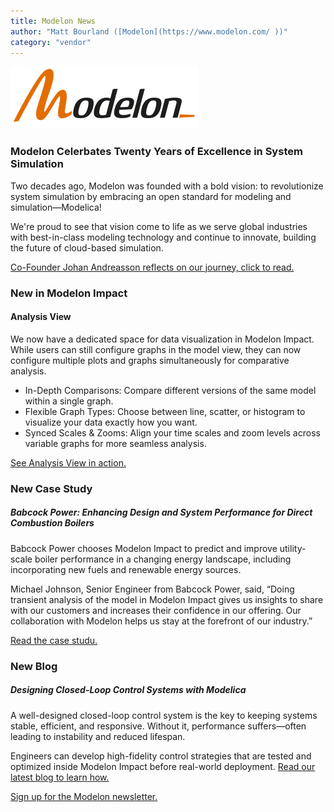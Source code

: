 ```yaml
---
title: Modelon News
author: "Matt Bourland ([Modelon](https://www.modelon.com/ ))"
category: "vendor"
---
```


![Modelon](Modelon_Flat_RGB_300.png)

### Modelon Celerbates Twenty Years of Excellence in System Simulation

Two decades ago, Modelon was founded with a bold vision: to revolutionize system simulation by embracing an open standard for modeling and simulation—Modelica!
 
We're proud to see that vision come to life as we serve global industries with best-in-class modeling technology and continue to innovate, building the future of cloud-based simulation.

[Co-Founder Johan Andreasson reflects on our journey, click to read.](https://modelon.com/blog/twenty-years-of-excellence-in-system-simulation/)

### New in Modelon Impact

#### Analysis View

We now have a dedicated space for data visualization in Modelon Impact. While users can still configure graphs in the model view, they can now configure multiple plots and graphs simultaneously for comparative analysis. 

- In-Depth Comparisons: Compare different versions of the same model within a single graph.
- Flexible Graph Types: Choose between line, scatter, or histogram to visualize your data exactly how you want.
- Synced Scales & Zooms: Align your time scales and zoom levels across variable graphs for more seamless analysis.

[See Analysis View in action.](https://youtu.be/iJFF1WKBH5U?si=EqDbVpz4AuoV6s2m)


### New Case Study

##### Babcock Power: Enhancing Design and System Performance for Direct Combustion Boilers

Babcock Power chooses Modelon Impact to predict and improve utility-scale boiler performance in a changing energy landscape, including incorporating new fuels and renewable energy sources. 
 
Michael Johnson, Senior Engineer from Babcock Power, said, “Doing transient analysis of the model in Modelon Impact gives us insights to share with our customers and increases their confidence in our offering. Our collaboration with Modelon helps us stay at the forefront of our industry.” 

[Read the case studu.](https://modelon.com/support/enhancing-design-and-system-performance-for-direct-combustion-boilers/)

### New Blog

##### Designing Closed-Loop Control Systems with Modelica

A well-designed closed-loop control system is the key to keeping systems stable, efficient, and responsive. Without it, performance suffers—often leading to instability and reduced lifespan. 
 
Engineers can develop high-fidelity control strategies that are tested and optimized inside Modelon Impact before real-world deployment. [Read our latest blog to learn how.](https://modelon.com/blog/designing-closed-loop-control-systems-with-modelica/)

[Sign up for the Modelon newsletter.](https://modelon.com/news-blog/)
